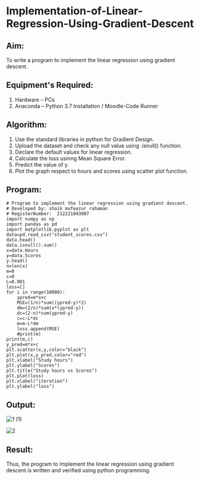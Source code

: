 # Implementation-of-Linear-Regression-Using-Gradient-Descent

## Aim:
To write a program to implement the linear regression using gradient descent.

## Equipment's Required:
1. Hardware – PCs
2. Anaconda – Python 3.7 Installation / Moodle-Code Runner

## Algorithm:
1. Use the standard libraries in python for Gradient Design.
2. Upload the dataset and check any null value using .isnull() function.
3. Declare the default values for linear regression.
4. Calculate the loss usinng Mean Square Error.
5. Predict the value of y.
6. Plot the graph respect to hours and scores using scatter plot function.

## Program:
~~~
# Program to implement the linear regression using gradient descent.
# Developed by: shaik mufeezur rahaman
# RegisterNumber:  212221043007
import numpy as np
import pandas as pd
import matplotlib.pyplot as plt
data=pd.read_csv("student_scores.csv")
data.head()
data.isnull().sum()
x=data.Hours
y=data.Scores
y.head()
n=len(x)
m=0
c=0
L=0.001
loss=[]
for i in range(10000):
    ypred=m*x+c
    MSE=(1/n)*sum((ypred-y)*2)
    dm=(2/n)*sum(x*(ypred-y))
    dc=(2-n)*sum(ypred-y)
    c=c-L*dc
    m=m-L*dm
    loss.append(MSE)
    #print(m)
print(m,c)
y_pred=m*x+c
plt.scatter(x,y,color="black")
plt.plot(x,y_pred,color="red")
plt.xlabel("Study hours")
plt.ylabel("Scores")
plt.title("Study hours vs Scores")
plt.plot(loss)
plt.xlabel("iteration")
plt.ylabel("loss")
~~~

## Output:
![1 (1)](https://github.com/githubmufeez45/Implementation-of-Linear-Regression-Using-Gradient-Descent/assets/134826568/e71285e4-6026-460b-8534-5a232d46cd54)

![2](https://github.com/githubmufeez45/Implementation-of-Linear-Regression-Using-Gradient-Descent/assets/134826568/6d0640ef-7807-4c3d-a564-6132dfb599ea)




## Result:
Thus, the program to implement the linear regression using gradient descent is written and verified using python programming.
